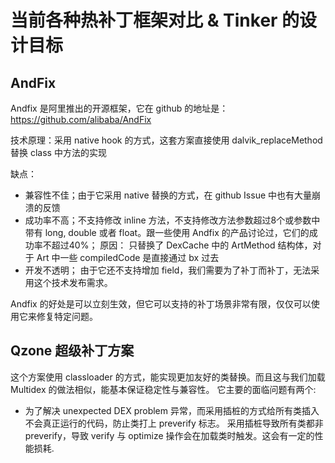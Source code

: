 # 当前各种热补丁框架对比 & Tinker 的设计目标

## AndFix
Andfix 是阿里推出的开源框架，它在 github 的地址是：
https://github.com/alibaba/AndFix

技术原理：采用 native hook 的方式，这套方案直接使用 dalvik_replaceMethod 替换 class 中方法的实现

缺点：
* 兼容性不佳；由于它采用 native 替换的方式，在 github Issue 中也有大量崩溃的反馈
* 成功率不高；不支持修改 inline 方法，不支持修改方法参数超过8个或参数中带有 long, double 或者 float。跟一些使用 Andfix 的产品讨论过，它们的成功率不超过40%；
   原因： 只替换了 DexCache 中的 ArtMethod 结构体，对于 Art 中一些 compiledCode 是直接通过 bx 过去
* 开发不透明； 由于它还不支持增加 field，我们需要为了补丁而补丁，无法采用这个技术发布需求。

Andfix 的好处是可以立刻生效，但它可以支持的补丁场景非常有限，仅仅可以使用它来修复特定问题。

## Qzone 超级补丁方案

这个方案使用 classloader 的方式，能实现更加友好的类替换。而且这与我们加载 Multidex 的做法相似，能基本保证稳定性与兼容性。
它主要的面临问题有两个:
*  为了解决 unexpected DEX problem 异常，而采用插桩的方式给所有类插入不会真正运行的代码，防止类打上 preverify 标志。
   采用插桩导致所有类都非 preverify，导致 verify 与 optimize 操作会在加载类时触发。这会有一定的性能损耗.
